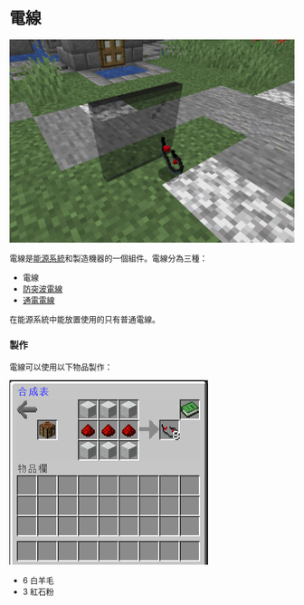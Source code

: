 # 電線

![](<../.gitbook/assets/image (4).png>)

電線是[能源系統](../space/energy-systems.md)和製造機器的一個組件。電線分為三種：

* 電線
* [防突波電線](Surge-Proof-Wire.md)
* [通電電線](Energized-Wire.md)

在能源系統中能放置使用的只有普通電線。

### 製作

電線可以使用以下物品製作：

![](<../.gitbook/assets/image (9).png>)

* 6 白羊毛
* 3 紅石粉
